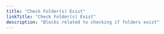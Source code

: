 ```yaml
---
title: "Check Folder(s) Exist"
linkTitle: "Check Folder(s) Exist"
description: "Blocks related to checking if folders exist"
---
```

